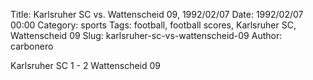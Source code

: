 Title: Karlsruher SC vs. Wattenscheid 09, 1992/02/07
Date: 1992/02/07 00:00
Category: sports
Tags: football, football scores, Karlsruher SC, Wattenscheid 09
Slug: karlsruher-sc-vs-wattenscheid-09
Author: carbonero


Karlsruher SC 1 - 2 Wattenscheid 09

